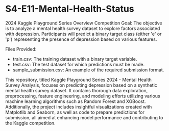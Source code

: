 # S4-E11-Mental-Health-Status

2024 Kaggle Playground Series Overview
Competition Goal:
The objective is to analyze a mental health survey dataset to explore factors associated with depression. Participants will predict a binary target class (either 'e' or 'p') representing the presence of depression based on various features.

Files Provided:

  - train.csv: The training dataset with a binary target variable.
  - test.csv: The test dataset for which predictions must be made.
  - sample_submission.csv: An example of the required submission format.

This repository, titled Kaggle Playground Series 2024 - Mental Health Survey Analysis, focuses on predicting depression based on a synthetic mental health survey dataset. It contains thorough data exploration, preprocessing, feature engineering, and modeling efforts utilizing various machine learning algorithms such as Random Forest and XGBoost. Additionally, the project includes insightful visualizations created with Matplotlib and Seaborn, as well as code to prepare predictions for submission, all aimed at enhancing model performance and contributing to the Kaggle competition.
